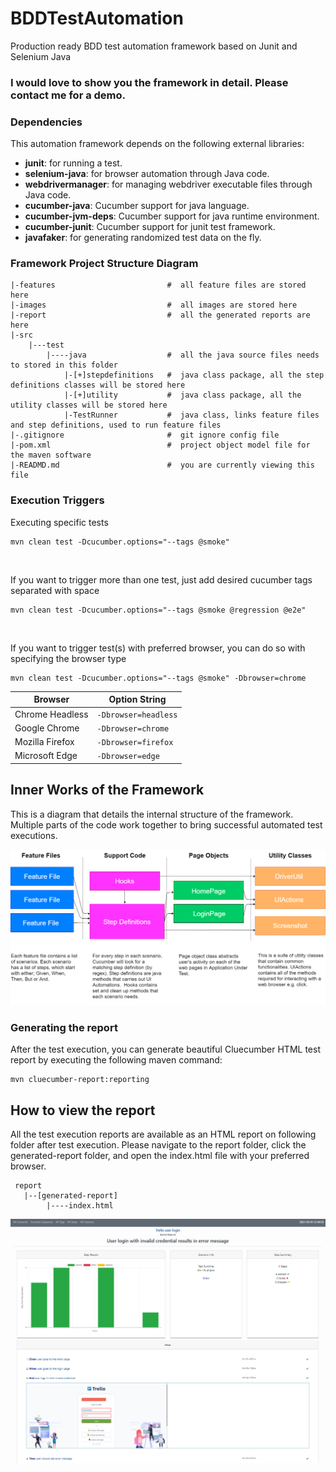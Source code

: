 # BDDTestAutomation
Production ready BDD test automation framework based on Junit and Selenium Java

### I would love to show you the framework in detail. Please contact me for a demo.

### Dependencies
This automation framework depends on the following
external libraries:
* **junit**: for running a test.
* **selenium-java**: for browser automation through Java code.
* **webdrivermanager**: for managing webdriver executable files through Java code.
* **cucumber-java**: Cucumber support for java language.
* **cucumber-jvm-deps**: Cucumber support for java runtime environment.
* **cucumber-junit**: Cucumber support for junit test framework.
* **javafaker**: for generating randomized test data on the fly.

### Framework Project Structure Diagram
```
|-features                         #  all feature files are stored here
|-images                           #  all images are stored here
|-report                           #  all the generated reports are here
|-src
    |---test
        |----java                  #  all the java source files needs to stored in this folder
            |-[+]stepdefinitions   #  java class package, all the step definitions classes will be stored here
            |-[+]utility           #  java class package, all the utility classes will be stored here
            |-TestRunner           #  java class, links feature files and step definitions, used to run feature files
|-.gitignore                       #  git ignore config file
|-pom.xml                          #  project object model file for the maven software
|-READMD.md                        #  you are currently viewing this file
```

### Execution Triggers
Executing specific tests
```
mvn clean test -Dcucumber.options="--tags @smoke"
```
<br/>

If you want to trigger more than one test,
just add desired cucumber tags separated with space
```
mvn clean test -Dcucumber.options="--tags @smoke @regression @e2e"
```
<br/>

If you want to trigger test(s) with preferred browser,
you can do so with specifying the browser type
```
mvn clean test -Dcucumber.options="--tags @smoke" -Dbrowser=chrome
```

|Browser         |Option String                  |
|----------------|-------------------------------|
|Chrome Headless |`-Dbrowser=headless`           |
|Google Chrome   |`-Dbrowser=chrome`             |
|Mozilla Firefox |`-Dbrowser=firefox`            | 
|Microsoft Edge  |`-Dbrowser=edge`               |  


## Inner Works of the Framework
This is a diagram that details the internal structure of the framework. Multiple parts of the
code work together to bring successful automated test executions.

![screenshot](/images/BDDinternalstructure.png)


### Generating the report
After the test execution, you can generate beautiful Cluecumber HTML test report by executing the
following maven command:
```
mvn cluecumber-report:reporting
```

## How to view the report
All the test execution reports are available as an HTML report on following folder after test execution.
Please navigate to the report folder, click the generated-report folder, and open the index.html file 
with your preferred browser.
```
 report
   |--[generated-report] 
        |----index.html
```
![screenshot](/images/BDDreportscreenshot.png)
